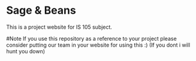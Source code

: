 # Sage & Beans
This is a project website for IS 105 subject.

#Note
If you use this repository as a reference to your project please consider putting our team in your website for using this :) (If you dont i will hunt you down)